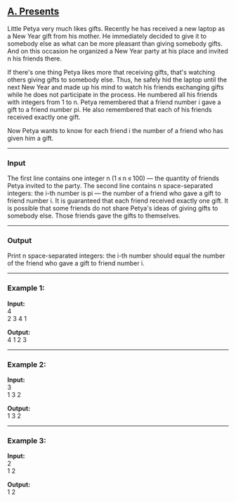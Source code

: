 ## [A. Presents](https://codeforces.com/problemset/problem/136/A)

Little Petya very much likes gifts. Recently he has received a new laptop as a New Year gift from his mother. He immediately decided to give it to somebody else as what can be more pleasant than giving somebody gifts. And on this occasion he organized a New Year party at his place and invited n his friends there.

If there's one thing Petya likes more that receiving gifts, that's watching others giving gifts to somebody else. Thus, he safely hid the laptop until the next New Year and made up his mind to watch his friends exchanging gifts while he does not participate in the process. He numbered all his friends with integers from 1 to n. Petya remembered that a friend number i gave a gift to a friend number pi. He also remembered that each of his friends received exactly one gift.

Now Petya wants to know for each friend i the number of a friend who has given him a gift.

---

### Input
The first line contains one integer n (1 ≤ n ≤ 100) — the quantity of friends Petya invited to the party. The second line contains n space-separated integers: the i-th number is pi — the number of a friend who gave a gift to friend number i. It is guaranteed that each friend received exactly one gift. It is possible that some friends do not share Petya's ideas of giving gifts to somebody else. Those friends gave the gifts to themselves.

---

### Output
Print n space-separated integers: the i-th number should equal the number of the friend who gave a gift to friend number i.

---

### Example 1:
**Input:**  
4  
2 3 4 1  

**Output:**  
4 1 2 3  

---

### Example 2:
**Input:**  
3  
1 3 2  

**Output:**  
1 3 2  

---

### Example 3:
**Input:**  
2  
1 2  

**Output:**  
1 2  
